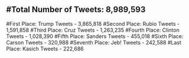 #Total Number of Tweets: 8,989,593 
---
#First Place: Trump Tweets - 3,865,818
#Second Place: Rubio Tweets - 1,591,858
#Third Place: Cruz Tweets - 1,263,235
#Fourth Place: Clinton Tweets - 1,028,390
#Fifth Place: Sanders Tweets - 455,018
#Sixth Place: Carson Tweets - 320,988
#Seventh Place: Jeb! Tweets - 242,588
#Last Place: Kasich Tweets - 222,686
